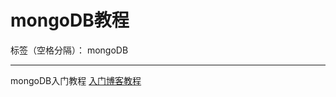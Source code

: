 ﻿# mongoDB教程

标签（空格分隔）： mongoDB

---

mongoDB入门教程
[入门博客教程][1]


  [1]: http://www.cnblogs.com/refactor/category/394801.html